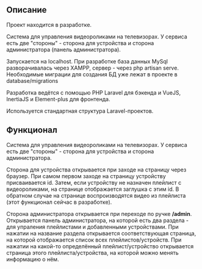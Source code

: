 <h2>Описание</h2>
<p>Проект находится в разработке.</p>
<p>Система для управления видеороликами на телевизорах. У сервиса есть две "стороны" - сторона для устройства и сторона администратора (панель администратора).</p>
<p>Запускается на localhost. При разработке база данных MySql разворачивалась через XAMPP, сервер - через php artisan serve. Необходимые миграции для создания БД уже лежат в проекте в database/migrations</p>
<p>Разработка ведётся с помощью PHP Laravel для бэкенда и VueJS, InertiaJS и Element-plus для фронтенда.</p>
<p>Используется стандартная структура Laravel-проектов.</p>

<h2>Функционал</h2>
<p>Система для управления видеороликами на телевизорах. У сервиса есть две "стороны" - сторона для устройства и сторона администратора.</p>
<p>Сторона для устройства открывается при заходе на страницу через браузер. При самом первом заходе на страницу устройству присваивается id. Затем, если устройству не назначен плейлист с видеороликами, на странице отображается заглушка с этим id. В обратном случае на странице воспроизводятся видео из плейлиста (этот функционал сейчас в разработке).</p>
<p>Сторона администратора открывается при переходе по ручке <b>/admin</b>. Открывается панель администратора, на которой есть два раздела - для упраления плейлистами и добавленными устройствами. При нажатии на название раздела открывается соответствующая страница, на которой отображается список всех плейлистов/устройств. При нажатии на какой-то определённый плейлист/устройство открывается страница этого плейлиста/устройства, на которой можно менять информацию о нём.</p>
